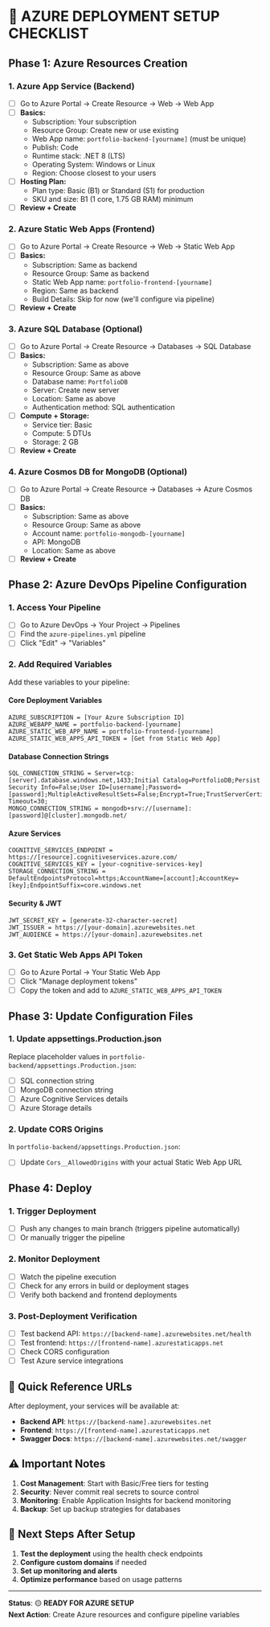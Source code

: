 # 🚀 **AZURE DEPLOYMENT SETUP CHECKLIST**

## **Phase 1: Azure Resources Creation**

### **1. Azure App Service (Backend)**
- [ ] Go to Azure Portal → Create Resource → Web → Web App
- [ ] **Basics:**
  - Subscription: Your subscription
  - Resource Group: Create new or use existing
  - Web App name: `portfolio-backend-[yourname]` (must be unique)
  - Publish: Code
  - Runtime stack: .NET 8 (LTS)
  - Operating System: Windows or Linux
  - Region: Choose closest to your users
- [ ] **Hosting Plan:**
  - Plan type: Basic (B1) or Standard (S1) for production
  - SKU and size: B1 (1 core, 1.75 GB RAM) minimum
- [ ] **Review + Create**

### **2. Azure Static Web Apps (Frontend)**
- [ ] Go to Azure Portal → Create Resource → Web → Static Web App
- [ ] **Basics:**
  - Subscription: Same as backend
  - Resource Group: Same as backend
  - Static Web App name: `portfolio-frontend-[yourname]`
  - Region: Same as backend
  - Build Details: Skip for now (we'll configure via pipeline)
- [ ] **Review + Create**

### **3. Azure SQL Database (Optional)**
- [ ] Go to Azure Portal → Create Resource → Databases → SQL Database
- [ ] **Basics:**
  - Subscription: Same as above
  - Resource Group: Same as above
  - Database name: `PortfolioDB`
  - Server: Create new server
  - Location: Same as above
  - Authentication method: SQL authentication
- [ ] **Compute + Storage:**
  - Service tier: Basic
  - Compute: 5 DTUs
  - Storage: 2 GB
- [ ] **Review + Create**

### **4. Azure Cosmos DB for MongoDB (Optional)**
- [ ] Go to Azure Portal → Create Resource → Databases → Azure Cosmos DB
- [ ] **Basics:**
  - Subscription: Same as above
  - Resource Group: Same as above
  - Account name: `portfolio-mongodb-[yourname]`
  - API: MongoDB
  - Location: Same as above
- [ ] **Review + Create**

## **Phase 2: Azure DevOps Pipeline Configuration**

### **1. Access Your Pipeline**
- [ ] Go to Azure DevOps → Your Project → Pipelines
- [ ] Find the `azure-pipelines.yml` pipeline
- [ ] Click "Edit" → "Variables"

### **2. Add Required Variables**
Add these variables to your pipeline:

#### **Core Deployment Variables**
```
AZURE_SUBSCRIPTION = [Your Azure Subscription ID]
AZURE_WEBAPP_NAME = portfolio-backend-[yourname]
AZURE_STATIC_WEB_APP_NAME = portfolio-frontend-[yourname]
AZURE_STATIC_WEB_APPS_API_TOKEN = [Get from Static Web App]
```

#### **Database Connection Strings**
```
SQL_CONNECTION_STRING = Server=tcp:[server].database.windows.net,1433;Initial Catalog=PortfolioDB;Persist Security Info=False;User ID=[username];Password=[password];MultipleActiveResultSets=False;Encrypt=True;TrustServerCertificate=False;Connection Timeout=30;
MONGO_CONNECTION_STRING = mongodb+srv://[username]:[password]@[cluster].mongodb.net/
```

#### **Azure Services**
```
COGNITIVE_SERVICES_ENDPOINT = https://[resource].cognitiveservices.azure.com/
COGNITIVE_SERVICES_KEY = [your-cognitive-services-key]
STORAGE_CONNECTION_STRING = DefaultEndpointsProtocol=https;AccountName=[account];AccountKey=[key];EndpointSuffix=core.windows.net
```

#### **Security & JWT**
```
JWT_SECRET_KEY = [generate-32-character-secret]
JWT_ISSUER = https://[your-domain].azurewebsites.net
JWT_AUDIENCE = https://[your-domain].azurewebsites.net
```

### **3. Get Static Web Apps API Token**
- [ ] Go to Azure Portal → Your Static Web App
- [ ] Click "Manage deployment tokens"
- [ ] Copy the token and add to `AZURE_STATIC_WEB_APPS_API_TOKEN`

## **Phase 3: Update Configuration Files**

### **1. Update appsettings.Production.json**
Replace placeholder values in `portfolio-backend/appsettings.Production.json`:
- [ ] SQL connection string
- [ ] MongoDB connection string
- [ ] Azure Cognitive Services details
- [ ] Azure Storage details

### **2. Update CORS Origins**
In `portfolio-backend/appsettings.Production.json`:
- [ ] Update `Cors__AllowedOrigins` with your actual Static Web App URL

## **Phase 4: Deploy**

### **1. Trigger Deployment**
- [ ] Push any changes to main branch (triggers pipeline automatically)
- [ ] Or manually trigger the pipeline

### **2. Monitor Deployment**
- [ ] Watch the pipeline execution
- [ ] Check for any errors in build or deployment stages
- [ ] Verify both backend and frontend deployments

### **3. Post-Deployment Verification**
- [ ] Test backend API: `https://[backend-name].azurewebsites.net/health`
- [ ] Test frontend: `https://[frontend-name].azurestaticapps.net`
- [ ] Check CORS configuration
- [ ] Test Azure service integrations

## **🔑 Quick Reference URLs**

After deployment, your services will be available at:
- **Backend API**: `https://[backend-name].azurewebsites.net`
- **Frontend**: `https://[frontend-name].azurestaticapps.net`
- **Swagger Docs**: `https://[backend-name].azurewebsites.net/swagger`

## **⚠️ Important Notes**

1. **Cost Management**: Start with Basic/Free tiers for testing
2. **Security**: Never commit real secrets to source control
3. **Monitoring**: Enable Application Insights for backend monitoring
4. **Backup**: Set up backup strategies for databases

## **🎯 Next Steps After Setup**

1. **Test the deployment** using the health check endpoints
2. **Configure custom domains** if needed
3. **Set up monitoring and alerts**
4. **Optimize performance** based on usage patterns

---

**Status**: 🟡 **READY FOR AZURE SETUP**  
**Next Action**: Create Azure resources and configure pipeline variables 
